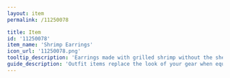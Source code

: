 ```yaml
---
layout: item
permalink: /11250078

title: Item
id: '11250078'
item_name: 'Shrimp Earrings'
icon_url: '11250078.png'
tooltip_description: 'Earrings made with grilled shrimp without the shell.'
guide_description: 'Outfit items replace the look of your gear when equipped.'
---
```

